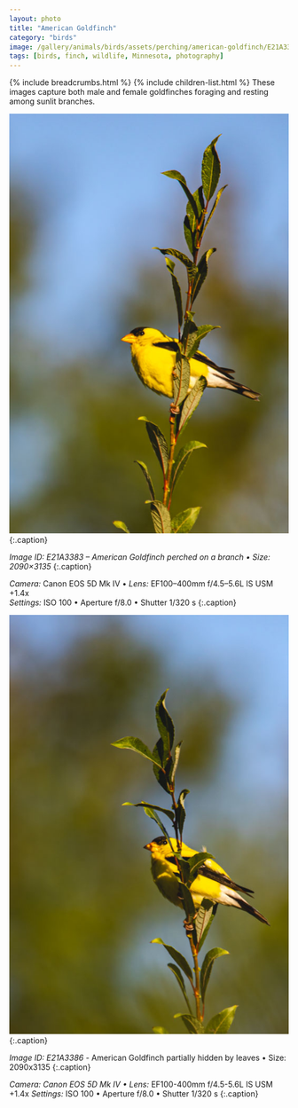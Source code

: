 ```yaml
---
layout: photo
title: "American Goldfinch"
category: "birds"
image: /gallery/animals/birds/assets/perching/american-goldfinch/E21A3383.jpg
tags: [birds, finch, wildlife, Minnesota, photography]
---
```


{% include breadcrumbs.html %}
{% include children-list.html %}
These images capture both male and female goldfinches foraging and resting among sunlit branches.

![American Goldfinch perched on a branch](/gallery/animals/birds/assets/perching/american-goldfinch/E21A3383.jpg)
{:.caption}

*Image ID: E21A3383 – American Goldfinch perched on a branch • Size: 2090×3135*
{:.caption}

*Camera:* Canon EOS 5D Mk IV • *Lens:* EF100–400mm f/4.5–5.6L IS USM +1.4x  
*Settings:* ISO 100 • Aperture f/8.0 • Shutter 1/320 s
{:.caption}

![American Goldfinch partially hidden by leaves](/gallery/animals/birds/assets/perching/american-goldfinch/E21A3386.jpg)
{:.caption}

*Image ID: E21A3386* - American Goldfinch partially hidden by leaves • Size: 2090x3135
{:.caption}

*Camera: Canon EOS 5D Mk IV • Lens:* EF100-400mm f/4.5-5.6L IS USM +1.4x
*Settings:* ISO 100 • Aperture f/8.0 • Shutter 1/320 s
{:.caption}
